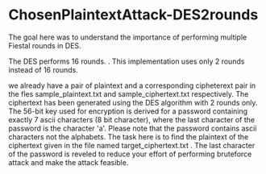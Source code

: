 # ChosenPlaintextAttack-DES2rounds

The goal here was to understand the importance of performing multiple Fiestal rounds in DES.

The DES performs 16 rounds. . This implementation uses only 2 rounds instead of 16 rounds.

we already have a pair of plaintext and a corresponding cipheterext pair in the fles sample_plaintext.txt and sample_ciphertext.txt respectively. The ciphertext has been generated using the DES algorithm with 2 rounds only. The 56-bit key used for encryption is derived for a password containing exactly 7 ascii characters (8 bit character), where the last character of the password is the character 'a'. Please note that the password contains ascii characters not the alphabets. The task here is to find
the plaintext of the ciphertext given in the file named target_ciphertext.txt . The last character of the password is reveled to reduce your effort of performing bruteforce attack and make the attack feasible.
